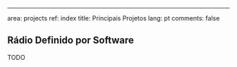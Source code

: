 ---
area: projects
ref: index
title: Principais Projetos
lang: pt
comments: false

## Rádio Definido por Software

TODO